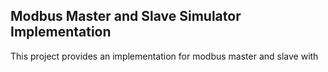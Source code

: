 ## Modbus Master and Slave Simulator Implementation
This project provides an implementation for modbus master and slave with 